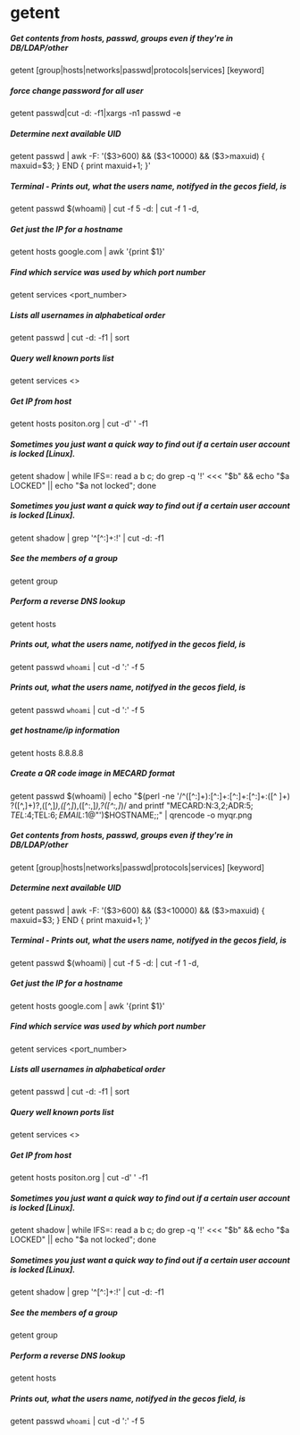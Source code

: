 # getent

##### Get contents from hosts, passwd, groups even if they're in DB/LDAP/other

   getent  [group|hosts|networks|passwd|protocols|services] [keyword]

##### force change password for all user

   getent  passwd|cut -d: -f1|xargs -n1 passwd -e

##### Determine next available UID

   getent  passwd | awk -F: '($3>600) && ($3<10000) && ($3>maxuid) { maxuid=$3; } END { print maxuid+1; }'

##### Terminal - Prints out, what the users name, notifyed in the gecos field, is

   getent  passwd $(whoami) | cut -f 5 -d: | cut -f 1 -d,

##### Get just the IP for a hostname

   getent  hosts google.com | awk '{print $1}'

##### Find which service was used by which port number

   getent  services <port_number>

##### Lists all usernames in alphabetical order

   getent  passwd | cut -d: -f1 | sort

##### Query well known ports list

   getent  services <<service>>

##### Get IP from host

   getent  hosts positon.org | cut -d' ' -f1

##### Sometimes you just want a quick way to find out if a certain user account is locked [Linux].

   getent  shadow | while IFS=: read a b c; do grep -q '!' <<< "$b" && echo "$a LOCKED" || echo "$a not locked"; done

##### Sometimes you just want a quick way to find out if a certain user account is locked [Linux].

   getent  shadow | grep '^[^:]\+:!' | cut -d: -f1

##### See the members of a group

   getent  group <group>

##### Perform a reverse DNS lookup

   getent  hosts <host>

##### Prints out, what the users name, notifyed in the gecos field, is

   getent  passwd `whoami` | cut -d ':' -f 5

##### Prints out, what the users name, notifyed in the gecos field, is

   getent  passwd `whoami` | cut -d ':' -f 5

##### get hostname/ip information

   getent  hosts 8.8.8.8

##### Create a QR code image in MECARD format

   getent  passwd $(whoami) | echo "$(perl -ne '/^([^:]+):[^:]+:[^:]+:[^:]+:([^ ]+) ?([^,]+)?,([^,]*),([^,]*),([^:,]*),?([^:,]*)/ and printf "MECARD:N:$3,$2;ADR:$5;TEL:$4;TEL:$6;EMAIL:$1@"')$HOSTNAME;;" | qrencode -o myqr.png

##### Get contents from hosts, passwd, groups even if they're in DB/LDAP/other

   getent  [group|hosts|networks|passwd|protocols|services] [keyword]

##### Determine next available UID

   getent  passwd | awk -F: '($3>600) && ($3<10000) && ($3>maxuid) { maxuid=$3; } END { print maxuid+1; }'

##### Terminal - Prints out, what the users name, notifyed in the gecos field, is

   getent  passwd $(whoami) | cut -f 5 -d: | cut -f 1 -d,

##### Get just the IP for a hostname

   getent  hosts google.com | awk '{print $1}'

##### Find which service was used by which port number

   getent  services <port_number>

##### Lists all usernames in alphabetical order

   getent  passwd | cut -d: -f1 | sort

##### Query well known ports list

   getent  services <<service>>

##### Get IP from host

   getent  hosts positon.org | cut -d' ' -f1

##### Sometimes you just want a quick way to find out if a certain user account is locked [Linux].

   getent  shadow | while IFS=: read a b c; do grep -q '!' <<< "$b" && echo "$a LOCKED" || echo "$a not locked"; done

##### Sometimes you just want a quick way to find out if a certain user account is locked [Linux].

   getent  shadow | grep '^[^:]\+:!' | cut -d: -f1

##### See the members of a group

   getent  group <group>

##### Perform a reverse DNS lookup

   getent  hosts <host>

##### Prints out, what the users name, notifyed in the gecos field, is

   getent  passwd `whoami` | cut -d ':' -f 5
